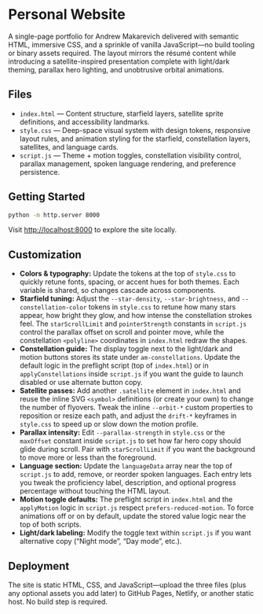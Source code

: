 # Personal Website

A single-page portfolio for Andrew Makarevich delivered with semantic HTML, immersive CSS, and a sprinkle of vanilla
JavaScript—no build tooling or binary assets required. The layout mirrors the résumé content while introducing a
satellite-inspired presentation complete with light/dark theming, parallax hero lighting, and unobtrusive orbital
animations.

## Files

- `index.html` — Content structure, starfield layers, satellite sprite definitions, and accessibility landmarks.
- `style.css` — Deep-space visual system with design tokens, responsive layout rules, and animation styling for the
  starfield, constellation layers, satellites, and language cards.
- `script.js` — Theme + motion toggles, constellation visibility control, parallax management, spoken language
  rendering, and preference persistence.

## Getting Started

```bash
python -m http.server 8000
```

Visit [http://localhost:8000](http://localhost:8000) to explore the site locally.

## Customization

- **Colors & typography:** Update the tokens at the top of `style.css` to quickly retune fonts, spacing, or accent hues
  for both themes. Each variable is shared, so changes cascade across components.
- **Starfield tuning:** Adjust the `--star-density`, `--star-brightness`, and `--constellation-color` tokens in
  `style.css` to retune how many stars appear, how bright they glow, and how intense the constellation strokes feel. The
  `starScrollLimit` and `pointerStrength` constants in `script.js` control the parallax offset on scroll and pointer
  move, while the constellation `<polyline>` coordinates in `index.html` redraw the shapes.
- **Constellation guide:** The display toggle next to the light/dark and motion buttons stores its state under
  `am-constellations`. Update the default logic in the preflight script (top of `index.html`) or in `applyConstellations`
  inside `script.js` if you want the guide to launch disabled or use alternate button copy.
- **Satellite passes:** Add another `.satellite` element in `index.html` and reuse the inline SVG `<symbol>` definitions
  (or create your own) to change the number of flyovers. Tweak the inline `--orbit-*` custom properties to reposition or
  resize each path, and adjust the `drift-*` keyframes in `style.css` to speed up or slow down the motion profile.
- **Parallax intensity:** Edit `--parallax-strength` in `style.css` or the `maxOffset` constant inside `script.js` to set
  how far hero copy should glide during scroll. Pair with `starScrollLimit` if you want the background to move more or
  less than the foreground.
- **Language section:** Update the `languageData` array near the top of `script.js` to add, remove, or reorder spoken
  languages. Each entry lets you tweak the proficiency label, description, and optional progress percentage without
  touching the HTML layout.
- **Motion toggle defaults:** The preflight script in `index.html` and the `applyMotion` logic in `script.js` respect
  `prefers-reduced-motion`. To force animations off or on by default, update the stored value logic near the top of both
  scripts.
- **Light/dark labeling:** Modify the toggle text within `script.js` if you want alternative copy (“Night mode”, “Day
  mode”, etc.).

## Deployment

The site is static HTML, CSS, and JavaScript—upload the three files (plus any optional assets you add later) to GitHub
Pages, Netlify, or another static host. No build step is required.
